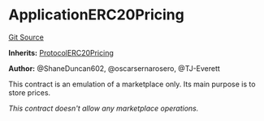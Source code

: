 # ApplicationERC20Pricing
[Git Source](https://github.com/thrackle-io/tron/blob/17f0c18311739ad27e810cec2eb3f45ea28c2fd7/src/example/pricing/ApplicationERC20Pricing.sol)

**Inherits:**
[ProtocolERC20Pricing](/src/client/pricing/ProtocolERC20Pricing.sol/contract.ProtocolERC20Pricing.md)

**Author:**
@ShaneDuncan602, @oscarsernarosero, @TJ-Everett

This contract is an emulation of a marketplace only. Its main purpose is to store prices.

*This contract doesn't allow any marketplace operations.*


